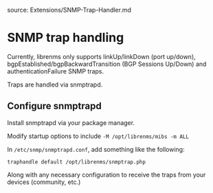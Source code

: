 source: Extensions/SNMP-Trap-Handler.md
# SNMP trap handling

Currently, librenms only supports linkUp/linkDown (port up/down), bgpEstablished/bgpBackwardTransition (BGP Sessions Up/Down) and authenticationFailure SNMP traps.

Traps are handled via snmptrapd.

## Configure snmptrapd

Install snmptrapd via your package manager.

Modify startup options to include `-M /opt/librenms/mibs -m ALL`

In `/etc/snmp/snmptrapd.conf`, add something like the following:

```text
traphandle default /opt/librenms/snmptrap.php
```

Along with any necessary configuration to receive the traps from your devices (community, etc.)
